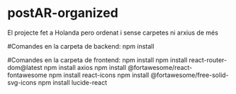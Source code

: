 # postAR-organized
El projecte fet a Holanda pero ordenat i sense carpetes ni arxius de més

#Comandes en la carpeta de backend:
npm install

#Comandes en la carpeta de frontend:
npm install
npm install react-router-dom@latest
npm install axios
npm install @fortawesome/react-fontawesome
npm install react-icons
npm install @fortawesome/free-solid-svg-icons
npm install lucide-react
